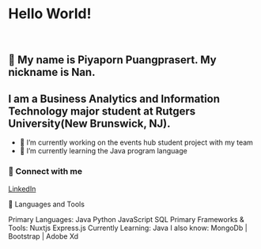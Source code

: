 # Hello World! <br><br>
## 👋 My name is Piyaporn Puangprasert. My nickname is Nan.<br>
## I am a Business Analytics and Information Technology major student at Rutgers University(New Brunswick, NJ).

- 🔭 I’m currently working on the events hub student project with my team 
- 🌱 I’m currently learning the Java program language 

### 🤝 Connect with me <br>
[LinkedIn](https://www.linkedin.com/in/piyapornp/)


🧠 Languages and Tools

Primary Languages:	Java Python JavaScript SQL
Primary Frameworks & Tools:	 Nuxtjs Express.js
Currently Learning:	Java
I also know: MongoDb | Bootstrap | Adobe Xd
